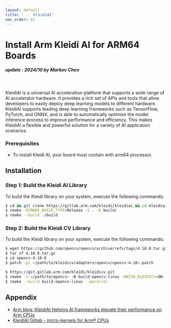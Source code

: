 ```yaml
---
layout: default
title: "　-　KleidiAI"
nav_order: 41
---
```


# Install Arm Kleidi AI for ARM64 Boards
##### update : 2024/10 by Markov Chen
<br>

KleidiAI is a universal AI acceleration platform that supports a wide range of AI accelerator hardware. It provides a rich set of APIs and tools that allow developers to easily deploy deep learning models to different hardware. KleidiAI supports leading deep learning frameworks such as TensorFlow, PyTorch, and ONNX, and is able to automatically optimise the model inference process to improve performance and efficiency. This makes KleidiAI a flexible and powerful solution for a variety of AI application scenarios.

### Prerequisites
* To install Kleidi AI, your board must contain with arm64 processor.

## Installation

### Step 1: Build the Kleidi AI Library
To build the Kleidi library on your system, execute the following commands:

```bash
$ cd && git clone https://gitlab.arm.com/kleidi/kleidiai && cd kleidiai
$ cmake -DCMAKE_BUILD_TYPE=Release -S . -B build/
$ cmake --build ./build
```

### Step 2: Build the Kleidi CV Library
To build the Kleidi library on your system, execute the following commands:
```bash
$ wget https://github.com/opencv/opencv/archive/refs/tags/4.10.0.tar.gz
$ tar xf 4.10.0.tar.gz
$ cd opencv-4.10.0
$ patch -p1 </path/to/kleidicv/adapters/opencv/opencv-4.10>.patch
```
```bash
$ https://git.gitlab.arm.com/kleidi/kleidicv.git
$ cmake -S </path/to/opencv> -B build-opencv-linux -DWITH_KLEIDICV=ON -DKLEIDICV_SOURCE_PATH=</path/to/kleidicv>
$ cmake --build build-opencv-linux --parallel
```

## Appendix

* [Arm blog: KleidiAI Helping AI frameworks elevate their performance on Arm CPUs](https://community.arm.com/arm-community-blogs/b/ai-and-ml-blog/posts/kleidiai)
* [KleidiAI Gitlab - micro-kernels for Arm® CPUs](https://gitlab.arm.com/kleidi/kleidiai)
